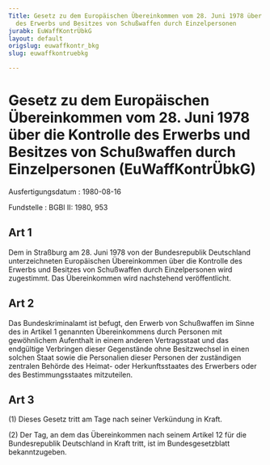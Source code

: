 ```yaml
---
Title: Gesetz zu dem Europäischen Übereinkommen vom 28. Juni 1978 über die Kontrolle
  des Erwerbs und Besitzes von Schußwaffen durch Einzelpersonen
jurabk: EuWaffKontrÜbkG
layout: default
origslug: euwaffkontr_bkg
slug: euwaffkontruebkg

---
```


# Gesetz zu dem Europäischen Übereinkommen vom 28. Juni 1978 über die Kontrolle des Erwerbs und Besitzes von Schußwaffen durch Einzelpersonen (EuWaffKontrÜbkG)

Ausfertigungsdatum
:   1980-08-16

Fundstelle
:   BGBl II: 1980, 953



## Art 1

Dem in Straßburg am 28. Juni 1978 von der Bundesrepublik Deutschland unterzeichneten Europäischen Übereinkommen über die Kontrolle des Erwerbs und Besitzes von Schußwaffen durch Einzelpersonen wird zugestimmt. Das Übereinkommen wird nachstehend veröffentlicht.


## Art 2

Das Bundeskriminalamt ist befugt, den Erwerb von Schußwaffen im Sinne des in Artikel 1 genannten Übereinkommens durch Personen mit gewöhnlichem Aufenthalt in einem anderen Vertragsstaat und das endgültige Verbringen dieser Gegenstände ohne Besitzwechsel in einen solchen Staat sowie die Personalien dieser Personen der zuständigen zentralen Behörde des Heimat- oder Herkunftsstaates des Erwerbers oder des Bestimmungsstaates mitzuteilen.


## Art 3

(1) Dieses Gesetz tritt am Tage nach seiner Verkündung in Kraft.

(2) Der Tag, an dem das Übereinkommen nach seinem Artikel 12 für die Bundesrepublik Deutschland in Kraft tritt, ist im Bundesgesetzblatt bekanntzugeben.

